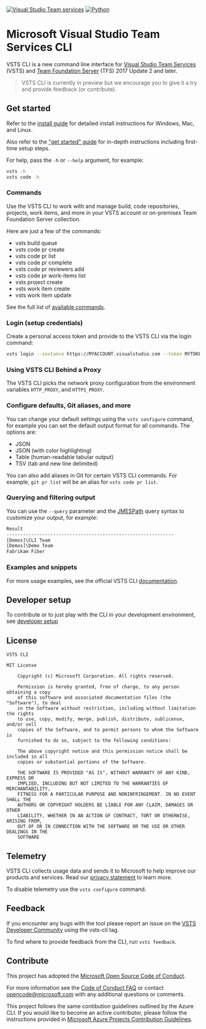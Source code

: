 [![Visual Studio Team services](https://mseng.visualstudio.com/_apis/public/build/definitions/698eacea-9ea2-4eb8-80a4-d06170edf6bc/5908/badge)](https://mseng.visualstudio.com/vsts-cli/_build/index?context=mine&path=%5C&definitionId=6169&_a=completed)
[![Python](https://img.shields.io/pypi/pyversions/vsts-cli.svg)](https://pypi.python.org/pypi/vsts-cli)

# Microsoft Visual Studio Team Services CLI 

VSTS CLI is a new command line interface for [Visual Studio Team Services](https://www.visualstudio.com/team-services/) (VSTS) and [Team Foundation Server](https://www.visualstudio.com/tfs/) (TFS) 2017 Update 2 and later.

> VSTS CLI is currently in preview but we encourage you to give it a try and provide feedback (or contribute). 

## Get started

Refer to the [install guide](https://aka.ms/vsts-cli-docs-install) for detailed install instructions for Windows, Mac, and Linux.

Also refer to the ["get started" guide](https://aka.ms/vsts-cli-docs-getstarted) for in-depth instructions including first-time setup steps.

For help, pass the `-h` or `--help` argument, for example:

```bash
vsts -h
vsts code -h
```

### Commands

Use the VSTS CLI to work with and manage build, code repositories, projects, work items, and more in your VSTS account or on-premises Team Foundation Server collection.

Here are just a few of the commands:

* vsts build queue
* vsts code pr create
* vsts code pr list
* vsts code pr complete
* vsts code pr reviewers add
* vsts code pr work-items list
* vsts project create
* vsts work item create
* vsts work item update

See the full list of [available commands](https://aka.ms/vsts-cli-commands).

### Login (setup credentials)

Create a personal access token and provide to the VSTS CLI via the login command:

```bash
vsts login --instance https://MYACCOUNT.visualstudio.com --token MYTOKEN
```

### Using VSTS CLI Behind a Proxy

The VSTS CLI picks the network proxy configuration from the environment variables `HTTP_PROXY`, and `HTTPS_PROXY`. 

### Configure defaults, Git aliases, and more

You can change your default settings using the `vsts configure` command, for example you can set the default output format for all commands. The options are:

* JSON
* JSON (with color highlighting)
* Table (human-readable tabular output)
* TSV (tab and new line delimited)

You can also add aliases in Git for certain VSTS CLI commands. For example, `git pr list` will be an alias for `vsts code pr list`.

### Querying and filtering output

You can use the `--query` parameter and the [JMESPath](http://jmespath.org/) query syntax to customize your output, for example:

```bash
Result
-------------------------------------------------------------
[Demos]\CLI Team
[Demos]\Demo Team
Fabrikam Fiber
```

### Examples and snippets

For more usage examples, see the official VSTS CLI [documentation](https://aka.ms/vsts-cli-docs-overview).

## Developer setup

To contribute or to just play with the CLI in your development environment, see [developer setup](./doc/dev_setup.md) 

## License

```
VSTS CLI

MIT License

    Copyright (c) Microsoft Corporation. All rights reserved.

    Permission is hereby granted, free of charge, to any person obtaining a copy
    of this software and associated documentation files (the "Software"), to deal
    in the Software without restriction, including without limitation the rights
    to use, copy, modify, merge, publish, distribute, sublicense, and/or sell
    copies of the Software, and to permit persons to whom the Software is
    furnished to do so, subject to the following conditions:

    The above copyright notice and this permission notice shall be included in all
    copies or substantial portions of the Software.

    THE SOFTWARE IS PROVIDED "AS IS", WITHOUT WARRANTY OF ANY KIND, EXPRESS OR
    IMPLIED, INCLUDING BUT NOT LIMITED TO THE WARRANTIES OF MERCHANTABILITY,
    FITNESS FOR A PARTICULAR PURPOSE AND NONINFRINGEMENT. IN NO EVENT SHALL THE
    AUTHORS OR COPYRIGHT HOLDERS BE LIABLE FOR ANY CLAIM, DAMAGES OR OTHER
    LIABILITY, WHETHER IN AN ACTION OF CONTRACT, TORT OR OTHERWISE, ARISING FROM,
    OUT OF OR IN CONNECTION WITH THE SOFTWARE OR THE USE OR OTHER DEALINGS IN THE
    SOFTWARE
```

## Telemetry

VSTS CLI collects usage data and sends it to Microsoft to help improve our products and services. Read our [privacy statement](https://privacy.microsoft.com/en-us/privacystatement) to learn more. 

To disable telemetry use the `vsts configure` command.

## Feedback

If you encounter any bugs with the tool please report an issue on the [VSTS Developer Community](https://aka.ms/vsts-cli-devcom) using the vsts-cli tag.

To find where to provide feedback from the CLI, run `vsts feedback`.

## Contribute

This project has adopted the [Microsoft Open Source Code of Conduct](https://opensource.microsoft.com/codeofconduct/).

For more information see the [Code of Conduct FAQ](https://opensource.microsoft.com/codeofconduct/faq/) or contact [opencode@microsoft.com](mailto:opencode@microsoft.com) with any additional questions or comments.

This project follows the same contibution guidelines outlined by the Azure CLI. If you would like to become an active contributor, please follow the instructions provided in [Microsoft Azure Projects Contribution Guidelines](http://azure.github.io/guidelines.html).
